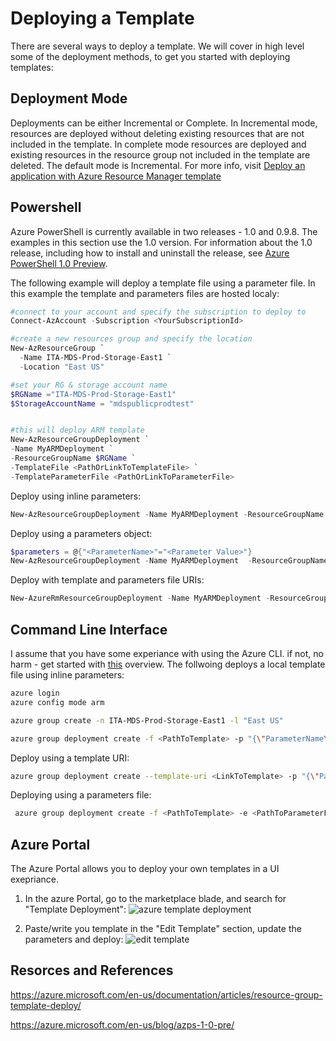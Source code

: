 #  Deploying a Template
There are several ways to deploy a template.
We will cover in high level some of the deployment methods, to get you started with deploying templates:

## Deployment Mode
Deployments can be either Incremental or Complete. In Incremental mode, resources are deployed without deleting existing resources that are not included in the template. In complete mode resources are deployed and existing resources in the resource group not included in the template are deleted. The default mode is Incremental. For more info, visit [Deploy an application with Azure Resource Manager template](https://azure.microsoft.com/en-gb/documentation/articles/resource-group-template-deploy/)

## Powershell
Azure PowerShell is currently available in two releases - 1.0 and 0.9.8. The examples in this section use the 1.0 version.
For information about the 1.0 release, including how to install and uninstall the release, see [Azure PowerShell 1.0 Preview](https://azure.microsoft.com/en-us/blog/azps-1-0-pre/). 

The following example will deploy a template file using a parameter file. In this example the template and parameters files are hosted localy:
```powershell
#connect to your account and specify the subscription to deploy to
Connect-AzAccount -Subscription <YourSubscriptionId>

#create a new resources group and specify the location
New-AzResourceGroup `
  -Name ITA-MDS-Prod-Storage-East1 `
  -Location "East US"

#set your RG & storage account name
$RGName ="ITA-MDS-Prod-Storage-East1"
$StorageAccountName = "mdspublicprodtest"


#this will deploy ARM template
New-AzResourceGroupDeployment `
-Name MyARMDeployment `
-ResourceGroupName $RGName `
-TemplateFile <PathOrLinkToTemplateFile> `
-TemplateParameterFile <PathOrLinkToParameterFile>
```

Deploy using inline parameters:
```powershell
New-AzResourceGroupDeployment -Name MyARMDeployment -ResourceGroupName ITA-MDS-Prod-Storage-East1  -TemplateFile <PathOrLinkToTemplate> -myParameterName "parameterValue"
```

Deploy using a parameters object:
```powershell
$parameters = @{"<ParameterName>"="<Parameter Value>"}
New-AzResourceGroupDeployment -Name MyARMDeployment  -ResourceGroupName ITA-MDS-Prod-Storage-East1 -TemplateFile <PathOrLinkToTemplate> -TemplateParameterObject $parameters
```

Deploy with template and parameters file URIs:
```powershell
New-AzureRmResourceGroupDeployment -Name MyARMDeployment -ResourceGroupName ITA-MDS-Prod-Storage-East1 -TemplateUri <template uri> -TemplateParameterUri <parameters file uri>
```
## Command Line Interface
I assume that you have some experiance with using the Azure CLI. if not, no harm - get started with [this](https://azure.microsoft.com/en-us/documentation/articles/xplat-cli-azure-resource-manager/) overview.
The follwoing deploys a local template file using inline parameters:
```bash
azure login
azure config mode arm

azure group create -n ITA-MDS-Prod-Storage-East1 -l "East US"

azure group deployment create -f <PathToTemplate> -p "{\"ParameterName\":{\"value\":\"ParameterValue\"}}" -g ITA-MDS-Prod-Storage-East1 -n MyARMDeployment
```
Deploy using a template URI:
```bash
azure group deployment create --template-uri <LinkToTemplate> -p "{\"ParameterName\":{\"value\":\"ParameterValue\"}}" -g ITA-MDS-Prod-Storage-East1 -n MyARMDeployment
 ```
 
Deploying using a parameters file:
```bash
 azure group deployment create -f <PathToTemplate> -e <PathToParameterFile> -g  -n MyARMDeployment
```

## Azure Portal
The Azure Portal allows you to deploy your own templates in a UI exepriance. 

1. In the azure Portal, go to the marketplace blade, and search for "Template Deployment":
![azure template deployment](../images/template_deployment_portal1.png)

2. Paste/write you template in the "Edit Template" section, update the parameters and deploy:
![edit template](../images/template_deployment_portal2.png)

## Resorces and References
https://azure.microsoft.com/en-us/documentation/articles/resource-group-template-deploy/

https://azure.microsoft.com/en-us/blog/azps-1-0-pre/